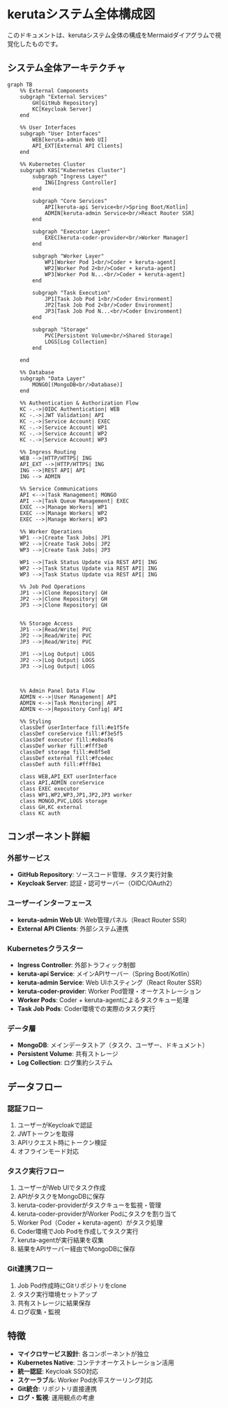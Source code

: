 # kerutaシステム全体構成図

このドキュメントは、kerutaシステム全体の構成をMermaidダイアグラムで視覚化したものです。

## システム全体アーキテクチャ

```mermaid
graph TB
    %% External Components
    subgraph "External Services"
        GH[GitHub Repository]
        KC[Keycloak Server]
    end

    %% User Interfaces
    subgraph "User Interfaces"
        WEB[keruta-admin Web UI]
        API_EXT[External API Clients]
    end

    %% Kubernetes Cluster
    subgraph K8S["Kubernetes Cluster"]
        subgraph "Ingress Layer"
            ING[Ingress Controller]
        end
        
        subgraph "Core Services"
            API[keruta-api Service<br/>Spring Boot/Kotlin]
            ADMIN[keruta-admin Service<br/>React Router SSR]
        end
        
        subgraph "Executor Layer"
            EXEC[keruta-coder-provider<br/>Worker Manager]
        end
        
        subgraph "Worker Layer"
            WP1[Worker Pod 1<br/>Coder + keruta-agent]
            WP2[Worker Pod 2<br/>Coder + keruta-agent]
            WP3[Worker Pod N...<br/>Coder + keruta-agent]
        end
        
        subgraph "Task Execution"
            JP1[Task Job Pod 1<br/>Coder Environment]
            JP2[Task Job Pod 2<br/>Coder Environment]
            JP3[Task Job Pod N...<br/>Coder Environment]
        end
        
        subgraph "Storage"
            PVC[Persistent Volume<br/>Shared Storage]
            LOGS[Log Collection]
        end
        
    end

    %% Database
    subgraph "Data Layer"
        MONGO[(MongoDB<br/>Database)]
    end

    %% Authentication & Authorization Flow
    KC -.->|OIDC Authentication| WEB
    KC -.->|JWT Validation| API
    KC -.->|Service Account| EXEC
    KC -.->|Service Account| WP1
    KC -.->|Service Account| WP2
    KC -.->|Service Account| WP3

    %% Ingress Routing
    WEB -->|HTTP/HTTPS| ING
    API_EXT -->|HTTP/HTTPS| ING
    ING -->|REST API| API
    ING --> ADMIN

    %% Service Communications
    API <-->|Task Management| MONGO
    API -->|Task Queue Management| EXEC
    EXEC -->|Manage Workers| WP1
    EXEC -->|Manage Workers| WP2
    EXEC -->|Manage Workers| WP3
    
    %% Worker Operations
    WP1 -->|Create Task Jobs| JP1
    WP2 -->|Create Task Jobs| JP2
    WP3 -->|Create Task Jobs| JP3
    
    WP1 -->|Task Status Update via REST API| ING
    WP2 -->|Task Status Update via REST API| ING
    WP3 -->|Task Status Update via REST API| ING

    %% Job Pod Operations
    JP1 -->|Clone Repository| GH
    JP2 -->|Clone Repository| GH
    JP3 -->|Clone Repository| GH
    

    %% Storage Access
    JP1 -->|Read/Write| PVC
    JP2 -->|Read/Write| PVC
    JP3 -->|Read/Write| PVC
    
    JP1 -->|Log Output| LOGS
    JP2 -->|Log Output| LOGS
    JP3 -->|Log Output| LOGS



    %% Admin Panel Data Flow
    ADMIN <-->|User Management| API
    ADMIN <-->|Task Monitoring| API
    ADMIN <-->|Repository Config| API

    %% Styling
    classDef userInterface fill:#e1f5fe
    classDef coreService fill:#f3e5f5
    classDef executor fill:#e8eaf6
    classDef worker fill:#fff3e0
    classDef storage fill:#e8f5e8
    classDef external fill:#fce4ec
    classDef auth fill:#fff8e1

    class WEB,API_EXT userInterface
    class API,ADMIN coreService
    class EXEC executor
    class WP1,WP2,WP3,JP1,JP2,JP3 worker
    class MONGO,PVC,LOGS storage
    class GH,KC external
    class KC auth
```

## コンポーネント詳細

### 外部サービス
- **GitHub Repository**: ソースコード管理、タスク実行対象
- **Keycloak Server**: 認証・認可サーバー（OIDC/OAuth2）

### ユーザーインターフェース
- **keruta-admin Web UI**: Web管理パネル（React Router SSR）
- **External API Clients**: 外部システム連携

### Kubernetesクラスター
- **Ingress Controller**: 外部トラフィック制御
- **keruta-api Service**: メインAPIサーバー（Spring Boot/Kotlin）
- **keruta-admin Service**: Web UIホスティング（React Router SSR）
- **keruta-coder-provider**: Worker Pod管理・オーケストレーション
- **Worker Pods**: Coder + keruta-agentによるタスクキュー処理
- **Task Job Pods**: Coder環境での実際のタスク実行

### データ層
- **MongoDB**: メインデータストア（タスク、ユーザー、ドキュメント）
- **Persistent Volume**: 共有ストレージ
- **Log Collection**: ログ集約システム

## データフロー

### 認証フロー
1. ユーザーがKeycloakで認証
2. JWTトークンを取得
3. APIリクエスト時にトークン検証
4. オフラインモード対応

### タスク実行フロー
1. ユーザーがWeb UIでタスク作成
2. APIがタスクをMongoDBに保存
3. keruta-coder-providerがタスクキューを監視・管理
4. keruta-coder-providerがWorker Podにタスクを割り当て
5. Worker Pod（Coder + keruta-agent）がタスク処理
6. Coder環境でJob Podを作成してタスク実行
7. keruta-agentが実行結果を収集
8. 結果をAPIサーバー経由でMongoDBに保存

### Git連携フロー
1. Job Pod作成時にGitリポジトリをclone
2. タスク実行環境セットアップ
3. 共有ストレージに結果保存
4. ログ収集・監視

## 特徴

- **マイクロサービス設計**: 各コンポーネントが独立
- **Kubernetes Native**: コンテナオーケストレーション活用
- **統一認証**: Keycloak SSO対応
- **スケーラブル**: Worker Pod水平スケーリング対応
- **Git統合**: リポジトリ直接連携
- **ログ・監視**: 運用観点の考慮